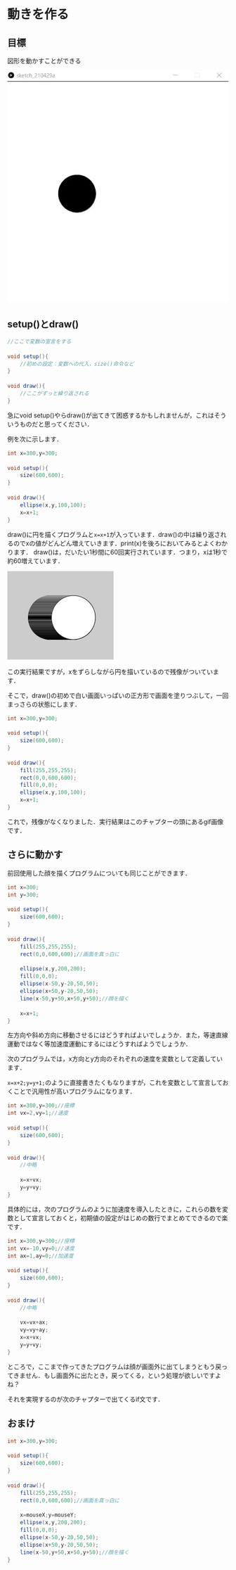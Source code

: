# 動きを作る
## 目標
図形を動かすことができる

![画面](img/fig4-1.gif "Processingの画面")

## setup()とdraw()
```java
//ここで変数の宣言をする

void setup(){
    //初めの設定：変数への代入，size()命令など
}

void draw(){
    //ここがずっと繰り返される
}
```

急にvoid setup()やらdraw()が出てきて困惑するかもしれませんが，これはそういうものだと思ってください．

例を次に示します．

```java
int x=300,y=300;

void setup(){
    size(600,600);
}

void draw(){
    ellipse(x,y,100,100);
    x=x+1;
}
```

draw()に円を描くプログラムと`x=x+1`が入っています．draw()の中は繰り返されるのでxの値がどんどん増えていきます．print(x)を後ろにおいてみるとよくわかります．
draw()は，だいたい1秒間に60回実行されています．つまり，xは1秒で約60増えています．

![画面](img/fig4-1.png "Processingの画面")

この実行結果ですが，xをずらしながら円を描いているので残像がついています．

そこで，draw()の初めで白い画面いっぱいの正方形で画面を塗りつぶして，一回まっさらの状態にします．
```java
int x=300,y=300;

void setup(){
    size(600,600);
}

void draw(){
    fill(255,255,255);
    rect(0,0,600,600);
    fill(0,0,0);
    ellipse(x,y,100,100);
    x=x+1;
}
```
これで，残像がなくなりました．実行結果はこのチャプターの頭にあるgif画像です．

## さらに動かす

前回使用した顔を描くプログラムについても同じことができます．

```java
int x=300;
int y=300;

void setup(){
    size(600,600);
}

void draw(){
    fill(255,255,255);
    rect(0,0,600,600);//画面を真っ白に
    
    ellipse(x,y,200,200);
    fill(0,0,0);
    ellipse(x-50,y-20,50,50);
    ellipse(x+50,y-20,50,50);
    line(x-50,y+50,x+50,y+50);//顔を描く
    
    x=x+1;
}
```

左方向や斜め方向に移動させるにはどうすればよいでしょうか．また，等速直線運動ではなく等加速度運動にするにはどうすればようでしょうか．

次のプログラムでは，x方向とy方向のそれぞれの速度を変数として定義しています．

`x=x+2;y=y+1;`のように直接書きたくもなりますが，これを変数として宣言しておくことで汎用性が高いプログラムになります．


```java
int x=300,y=300;//座標
int vx=2,vy=1;//速度

void setup(){
    size(600,600);
}

void draw(){
    //中略
    
    x=x+vx;
    y=y+vy;
}
```

具体的には，次のプログラムのように加速度を導入したときに，これらの数を変数として宣言しておくと，初期値の設定がはじめの数行でまとめてできるので楽です．

```java
int x=300,y=300;//座標
int vx=-10,vy=0;//速度
int ax=1,ay=0;//加速度

void setup(){
    size(600,600);
}

void draw(){
    //中略

    vx=vx+ax;
    vy=vy+ay;
    x=x+vx;
    y=y+vy;
}
```

ところで，ここまで作ってきたプログラムは顔が画面外に出てしまうともう戻ってきません．もし画面外に出たとき，戻ってくる，という処理が欲しいですよね？


それを実現するのが次のチャプターで出てくるif文です．

## おまけ

```java
int x=300,y=300;

void setup(){
    size(600,600);
}

void draw(){
    fill(255,255,255);
    rect(0,0,600,600);//画面を真っ白に
    
    x=mouseX;y=mouseY;
    ellipse(x,y,200,200);
    fill(0,0,0);
    ellipse(x-50,y-20,50,50);
    ellipse(x+50,y-20,50,50);
    line(x-50,y+50,x+50,y+50);//顔を描く
}
```

